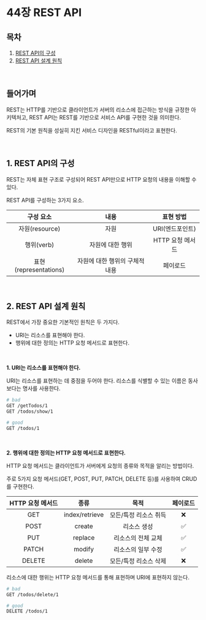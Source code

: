 # 44장 REST API

## 목차

1. [REST API의 구성](#1-rest-api의-구성)
2. [REST API 설계 원칙](#2-rest-api-설계-원칙)

<br />

## 들어가며

REST는 HTTP를 기반으로 클라이언트가 서버의 리소스에 접근하는 방식을 규정한 아키텍처고, REST API는 REST를 기반으로 서비스 API를 구현한 것을 의미한다.

REST의 기본 원칙을 성실히 지킨 서비스 디자인을 RESTful이라고 표현한다.

<br />

## 1. REST API의 구성

REST는 자체 표현 구조로 구성되어 REST API만으로 HTTP 요청의 내용을 이해할 수 있다.

REST API를 구성하는 3가지 요소.

|       구성 요소       |              내용              |    표현 방법     |
| :-------------------: | :----------------------------: | :--------------: |
|    자원(resource)     |              자원              | URI(엔드포인트)  |
|      행위(verb)       |        자원에 대한 행위        | HTTP 요청 메서드 |
| 표현(representations) | 자원에 대한 행위의 구체적 내용 |     페이로드     |

<br />

## 2. REST API 설계 원칙

REST에서 가장 중요한 기본적인 원칙은 두 가지다.

- URI는 리소스를 표현해야 한다.
- 행위에 대한 정의는 HTTP 요청 메서드로 표현한다.

<br />

**1. URI는 리소스를 표현해야 한다.**

URI는 리소스를 표현하는 데 중점을 두어야 한다. 리소스를 식별할 수 있는 이름은 동사보다는 명사를 사용한다.

```bash
# bad
GET /getTodos/1
GET /todos/show/1

# good
GET /todos/1
```

<br />

**2. 행위에 대한 정의는 HTTP 요청 메서드로 표현한다.**

HTTP 요청 메서드는 클라이언트가 서버에게 요청의 종류와 목적을 알리는 방법이다.

주로 5가지 요청 메서드(GET, POST, PUT, PATCH, DELETE 등)를 사용하여 CRUD를 구현한다.

| HTTP 요청 메서드 |      종류      |         목적          | 페이로드 |
| :--------------: | :------------: | :-------------------: | :------: |
|       GET        | index/retrieve | 모든/특정 리소스 취득 |    ❌    |
|       POST       |     create     |      리소스 생성      |    ✅    |
|       PUT        |    replace     |  리소스의 전체 교체   |    ✅    |
|      PATCH       |     modify     |  리소스의 일부 수정   |    ✅    |
|      DELETE      |     delete     | 모든/특정 리소스 삭제 |    ❌    |

리소스에 대한 행위는 HTTP 요청 메서드를 통해 표현하며 URI에 표현하지 않는다.

```bash
# bad
GET /todos/delete/1

# good
DELETE /todos/1
```
